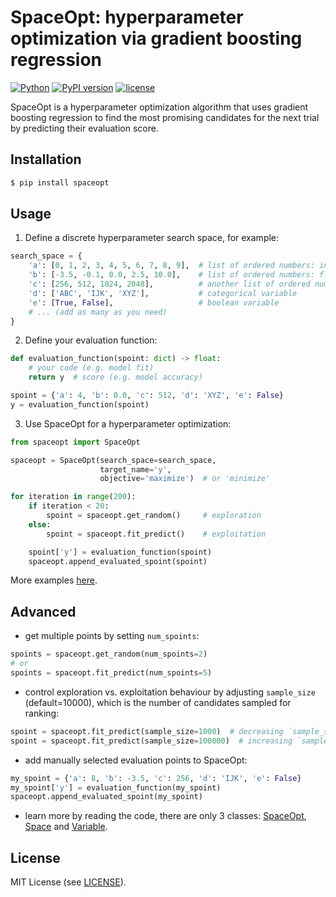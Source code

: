 # SpaceOpt: hyperparameter optimization via gradient boosting regression

[![Python](https://img.shields.io/badge/Python-3.7%20%7C%203.8%20%7C%203.9-blue)](https://www.python.org/downloads/)
[![PyPI version](https://img.shields.io/pypi/v/spaceopt?color=1)](https://pypi.org/project/spaceopt/)
[![license](https://img.shields.io/pypi/l/spaceopt)](https://github.com/ar-nowaczynski/spaceopt)

SpaceOpt is a hyperparameter optimization algorithm that uses gradient boosting regression to find the most promising candidates for the next trial by predicting their evaluation score.

## Installation

```bash
$ pip install spaceopt
```

## Usage

1. Define a discrete hyperparameter search space, for example:

```python
search_space = {
    'a': [0, 1, 2, 3, 4, 5, 6, 7, 8, 9],  # list of ordered numbers: ints
    'b': [-3.5, -0.1, 0.0, 2.5, 10.0],    # list of ordered numbers: floats
    'c': [256, 512, 1024, 2048],          # another list of ordered numbers
    'd': ['ABC', 'IJK', 'XYZ'],           # categorical variable
    'e': [True, False],                   # boolean variable
    # ... (add as many as you need)
}
```

2. Define your evaluation function:

```python
def evaluation_function(spoint: dict) -> float:
    # your code (e.g. model fit)
    return y  # score (e.g. model accuracy)

spoint = {'a': 4, 'b': 0.0, 'c': 512, 'd': 'XYZ', 'e': False}
y = evaluation_function(spoint)
```

3. Use SpaceOpt for a hyperparameter optimization:

```python
from spaceopt import SpaceOpt

spaceopt = SpaceOpt(search_space=search_space,
                    target_name='y',
                    objective='maximize')  # or 'minimize'

for iteration in range(200):
    if iteration < 20:
        spoint = spaceopt.get_random()     # exploration
    else:
        spoint = spaceopt.fit_predict()    # exploitation

    spoint['y'] = evaluation_function(spoint)
    spaceopt.append_evaluated_spoint(spoint)
```

More examples [here](https://github.com/ar-nowaczynski/spaceopt/tree/master/examples).

## Advanced

- get multiple points by setting `num_spoints`:
```python
spoints = spaceopt.get_random(num_spoints=2)
# or
spoints = spaceopt.fit_predict(num_spoints=5)
```

- control exploration vs. exploitation behaviour by adjusting `sample_size` (default=10000), which is the number of candidates sampled for ranking:
```python
spoint = spaceopt.fit_predict(sample_size=1000)  # decreasing `sample_size` increses exploration
spoint = spaceopt.fit_predict(sample_size=100000)  # increasing `sample_size` increses exploitation
```

- add manually selected evaluation points to SpaceOpt:
```python
my_spoint = {'a': 8, 'b': -3.5, 'c': 256, 'd': 'IJK', 'e': False}
my_spoint['y'] = evaluation_function(my_spoint)
spaceopt.append_evaluated_spoint(my_spoint)
```

- learn more by reading the code, there are only 3 classes: [SpaceOpt](https://github.com/ar-nowaczynski/spaceopt/blob/master/spaceopt/optimizer.py), [Space](https://github.com/ar-nowaczynski/spaceopt/blob/master/spaceopt/space.py) and [Variable](https://github.com/ar-nowaczynski/spaceopt/blob/master/spaceopt/variable.py).

## License

MIT License (see [LICENSE](https://github.com/ar-nowaczynski/spaceopt/blob/master/LICENSE)).
